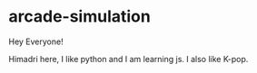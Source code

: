 # arcade-simulation

Hey Everyone!

Himadri here, I like python and I am learning js. I also like K-pop.
